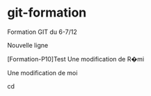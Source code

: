 # git-formation
Formation GIT du 6-7/12

Nouvelle ligne

[Formation-P10]Test
Une modification de R�mi


Une modification de moi

cd
